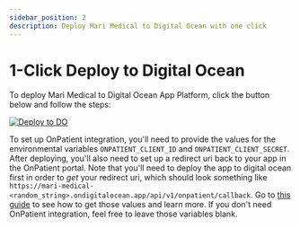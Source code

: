 ```yaml
---
sidebar_position: 2
description: Deploy Mari Medical to Digital Ocean with one click
---
```


# 1-Click Deploy to Digital Ocean

To deploy Mari Medical to Digital Ocean App Platform, click the button below and follow the steps:

[![Deploy to DO](https://www.deploytodo.com/do-btn-blue.svg)](https://cloud.digitalocean.com/apps/new?repo=https://github.com/cfu288/mari-medical/tree/main)

To set up OnPatient integration, you'll need to provide the values for the environmental variables `ONPATIENT_CLIENT_ID` and `ONPATIENT_CLIENT_SECRET`. After deploying, you'll also need to set up a redirect uri back to your app in the OnPatient portal. Note that you'll need to deploy the app to digital ocean first in order to _get_ your redirect uri, which should look something like `https://mari-medical-<random_string>.ondigitalocean.app/api/v1/onpatient/callback`. Go to [this guide](./onpatient-setup) to see how to get those values and learn more. If you don't need OnPatient integration, feel free to leave those variables blank.
